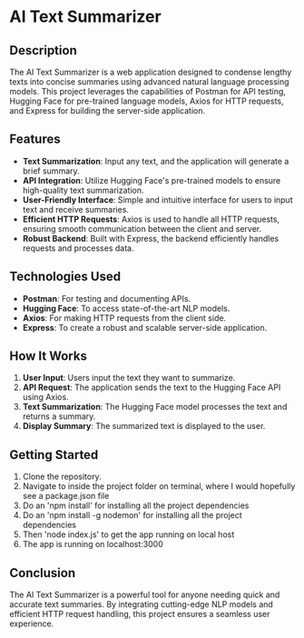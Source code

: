 # AI Text Summarizer

## Description
The AI Text Summarizer is a web application designed to condense lengthy texts into concise summaries using advanced natural language processing models. This project leverages the capabilities of Postman for API testing, Hugging Face for pre-trained language models, Axios for HTTP requests, and Express for building the server-side application.

## Features
- **Text Summarization**: Input any text, and the application will generate a brief summary.
- **API Integration**: Utilize Hugging Face's pre-trained models to ensure high-quality text summarization.
- **User-Friendly Interface**: Simple and intuitive interface for users to input text and receive summaries.
- **Efficient HTTP Requests**: Axios is used to handle all HTTP requests, ensuring smooth communication between the client and server.
- **Robust Backend**: Built with Express, the backend efficiently handles requests and processes data.

## Technologies Used
- **Postman**: For testing and documenting APIs.
- **Hugging Face**: To access state-of-the-art NLP models.
- **Axios**: For making HTTP requests from the client side.
- **Express**: To create a robust and scalable server-side application.

## How It Works
1. **User Input**: Users input the text they want to summarize.
2. **API Request**: The application sends the text to the Hugging Face API using Axios.
3. **Text Summarization**: The Hugging Face model processes the text and returns a summary.
4. **Display Summary**: The summarized text is displayed to the user.

## Getting Started
1. Clone the repository.
2. Navigate to inside the project folder on terminal, where I would hopefully see a package.json file
3. Do an 'npm install' for installing all the project dependencies
4. Do an 'npm install -g nodemon' for installing all the project dependencies
5. Then 'node index.js' to get the app running on local host
6. The app is running on localhost:3000

## Conclusion
The AI Text Summarizer is a powerful tool for anyone needing quick and accurate text summaries. By integrating cutting-edge NLP models and efficient HTTP request handling, this project ensures a seamless user experience.
